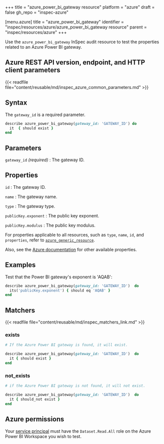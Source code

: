 +++
title = "azure_power_bi_gateway resource"
platform = "azure"
draft = false
gh_repo = "inspec-azure"

[menu.azure]
title = "azure_power_bi_gateway"
identifier = "inspec/resources/azure/azure_power_bi_gateway resource"
parent = "inspec/resources/azure"
+++

Use the `azure_power_bi_gateway` InSpec audit resource to test the properties related to an Azure Power BI gateway.

## Azure REST API version, endpoint, and HTTP client parameters

{{< readfile file="content/reusable/md/inspec_azure_common_parameters.md" >}}

## Syntax

The `gateway_id` is a required parameter.

```ruby
describe azure_power_bi_gateway(gateway_id: 'GATEWAY_ID') do
  it  { should exist }
end
```

## Parameters

`gateway_id` _(required)_
: The gateway ID.

## Properties

`id`
: The gateway ID.

`name`
: The gateway name.

`type`
: The gateway type.

`publicKey.exponent`
: The public key exponent.

`publicKey.modulus`
: The public key modulus.

For properties applicable to all resources, such as `type`, `name`, `id`, and `properties`, refer to [`azure_generic_resource`](azure_generic_resource#properties).

Also, see the [Azure documentation](https://docs.microsoft.com/en-us/rest/api/power-bi/gateways/get-gateway) for other available properties.

## Examples

Test that the Power BI gateway's exponent is 'AQAB':

```ruby
describe azure_power_bi_gateway(gateway_id: 'GATEWAY_ID')  do
  its('publicKey.exponent') { should eq 'AQAB' }
end
```

## Matchers

{{< readfile file="content/reusable/md/inspec_matchers_link.md" >}}

### exists

```ruby
# If the Azure Power BI gateway is found, it will exist.

describe azure_power_bi_gateway(gateway_id: 'GATEWAY_ID')  do
  it { should exist }
end
```

### not_exists

```ruby
# if the Azure Power BI gateway is not found, it will not exist.

describe azure_power_bi_gateway(gateway_id: 'GATEWAY_ID')  do
  it { should_not exist }
end
```

## Azure permissions

Your [service principal](https://learn.microsoft.com/en-us/entra/identity-platform/howto-create-service-principal-portal) must have the `Dataset.Read.All` role on the Azure Power BI Workspace you wish to test.

